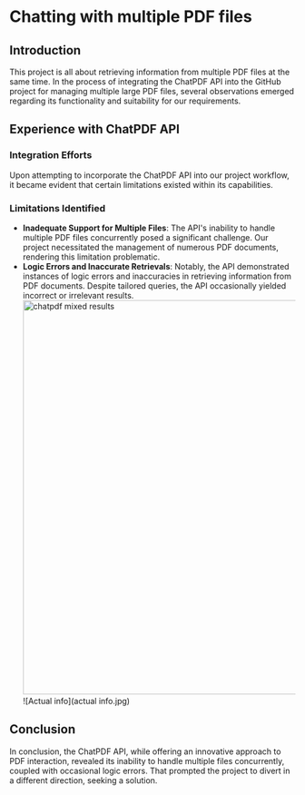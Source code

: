 # Chatting with multiple PDF files

## Introduction
This project is all about retrieving information from multiple PDF files at the same time. In the process of integrating the ChatPDF API into the GitHub project for managing multiple large PDF files, several observations emerged regarding its functionality and suitability for our requirements.

## Experience with ChatPDF API
### Integration Efforts
Upon attempting to incorporate the ChatPDF API into our project workflow, it became evident that certain limitations existed within its capabilities.
### Limitations Identified
- **Inadequate Support for Multiple Files**: The API's inability to handle multiple PDF files concurrently posed a significant challenge. Our project necessitated the management of numerous PDF documents, rendering this limitation problematic.
- **Logic Errors and Inaccurate Retrievals**: Notably, the API demonstrated instances of logic errors and inaccuracies in retrieving information from PDF documents. Despite tailored queries, the API occasionally yielded incorrect or irrelevant results.
  <img width="695" alt="chatpdf mixed results" src="https://github.com/BartCzech/ChatPDF/assets/81484379/35ed3a13-827d-4439-bc2d-604df579f2dc">
![Actual info](actual info.jpg)

## Conclusion
In conclusion, the ChatPDF API, while offering an innovative approach to PDF interaction, revealed its inability to handle multiple files concurrently, coupled with occasional logic errors. That prompted the project to divert in a different direction, seeking a solution.
